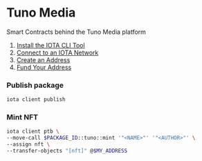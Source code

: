 # Tuno Media

Smart Contracts behind the Tuno Media platform

1. [Install the IOTA CLI Tool](https://docs.iota.org/developer/getting-started/install-iota)
2. [Connect to an IOTA Network](https://docs.iota.org/developer/getting-started/connect)
3. [Create an Address](https://docs.iota.org/developer/getting-started/get-address)
4. [Fund Your Address](https://docs.iota.org/developer/getting-started/get-coins)

### Publish package
```sh
iota client publish
```

### Mint NFT
```sh
iota client ptb \
--move-call $PACKAGE_ID::tuno::mint '"<NAME>"' '"<AUTHOR>"' \
--assign nft \
--transfer-objects "[nft]" @$MY_ADDRESS
```
